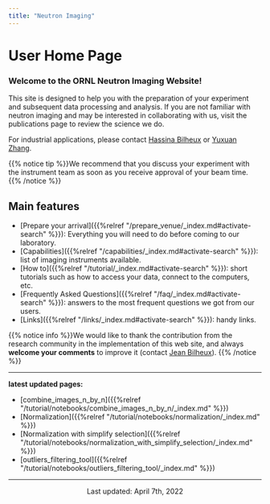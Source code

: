 ```yaml
---
title: "Neutron Imaging"
---
```


# User Home Page

### Welcome to the ORNL Neutron Imaging Website!

This site is designed to help you with the preparation of your
experiment and subsequent data processing and analysis. If you are not familiar with neutron imaging and may be
interested in collaborating with us, visit the publications page to review the science we do.

For industrial applications, please contact <a href="/credits#hassina_bilheux">Hassina Bilheux</a> or 
<a href="/credits#yuxuan_zhang">Yuxuan Zhang</a>.

{{% notice tip %}}We recommend that you discuss your experiment with the instrument team as soon as you receive
approval of your beam time. {{% /notice %}}

## Main features

* [Prepare your arrival]({{%relref "/prepare_venue/_index.md#activate-search" %}}):
Everything you will need to do before coming to our laboratory.
* [Capabilities]({{%relref "/capabilities/_index.md#activate-search" %}}): list of imaging instruments available.
* [How to]({{%relref "/tutorial/_index.md#activate-search" %}}): short tutorials such as how to
access your data, connect to the computers, etc.
* [Frequently Asked Questions]({{%relref "/faq/_index.md#activate-search" %}}): answers to the most frequent questions 
we got from our users.
* [Links]({{%relref "/links/_index.md#activate-search" %}}): handy links.

{{% notice info %}}We would like to thank the contribution from the research community in the implementation of this
web site, and always **welcome your comments** to improve it (contact
<a href="/credits#jean_bilheux">Jean Bilheux</a>).
{{% /notice %}}

<hr>
<b>latest updated pages:</b> 

* [combine_images_n_by_n]({{%relref "/tutorial/notebooks/combine_images_n_by_n/_index.md" %}})
* [Normalization]({{%relref "/tutorial/notebooks/normalization/_index.md" %}})
* [Normalization with simplify selection]({{%relref "/tutorial/notebooks/normalization_with_simplify_selection/_index.md" %}})
* [outliers_filtering_tool]({{%relref "/tutorial/notebooks/outliers_filtering_tool/_index.md" %}})

<hr>
<p align="center">Last updated: April 7th, 2022</p>
